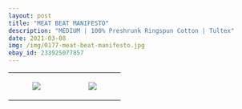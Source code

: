 ```yaml
---
layout: post
title: "MEAT BEAT MANIFESTO"
description: "MEDIUM | 100% Preshrunk Ringspun Cotton | Tultex"
date: 2021-03-08
img: /img/0177-meat-beat-manifesto.jpg
ebay_id: 233925077857
---
```




<table style="width:100%;"><tr><td style="vertical-align:top;">
      <figure class="tmblr-full" data-orig-height="2048" data-orig-width="1365" data-orig-src="https://concertshirts.netlify.app/shirts/0177/0177-01.jpg"><img src="https://64.media.tumblr.com/4b008eb1e6268a92e638d545519809e0/0bf15bf5f7b8c990-65/s540x810/c378719ff84633311d462845665a96ed666df454.jpg" data-orig-height="2048" data-orig-width="1365" data-orig-src="https://concertshirts.netlify.app/shirts/0177/0177-01.jpg"/></figure></td>
    <td style="vertical-align:top;">
      <figure class="tmblr-full" data-orig-height="2048" data-orig-width="1365" data-orig-src="https://concertshirts.netlify.app/shirts/0177/0177-02.jpg"><img src="https://64.media.tumblr.com/b544aa7a1836afc22fdfae7be84c1335/0bf15bf5f7b8c990-79/s540x810/f82b5e18947ceadf95553548bf0bf37ceffa2ae9.jpg" data-orig-height="2048" data-orig-width="1365" data-orig-src="https://concertshirts.netlify.app/shirts/0177/0177-02.jpg"/></figure></td>
  </tr></table>
